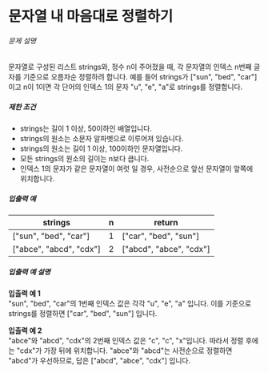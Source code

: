 # 문자열 내 마음대로 정렬하기
<h6 class="guide-section-title">문제 설명</h6>
      <div class="markdown solarized-dark"><p>문자열로 구성된 리스트 strings와, 정수 n이 주어졌을 때, 각 문자열의 인덱스 n번째 글자를 기준으로 오름차순 정렬하려 합니다. 예를 들어 strings가 [&quot;sun&quot;, &quot;bed&quot;, &quot;car&quot;]이고 n이 1이면 각 단어의 인덱스 1의 문자 &quot;u&quot;, &quot;e&quot;, &quot;a&quot;로 strings를 정렬합니다.</p>

<h5>제한 조건</h5>

<ul>
<li>strings는 길이 1 이상, 50이하인 배열입니다.</li>
<li>strings의 원소는 소문자 알파벳으로 이루어져 있습니다.</li>
<li>strings의 원소는 길이 1 이상, 100이하인 문자열입니다.</li>
<li>모든 strings의 원소의 길이는 n보다 큽니다.</li>
<li>인덱스 1의 문자가 같은 문자열이 여럿 일 경우, 사전순으로 앞선 문자열이 앞쪽에 위치합니다.</li>
</ul>

<h5>입출력 예</h5>
<table class="table">
        <thead><tr>
<th>strings</th>
<th>n</th>
<th>return</th>
</tr>
</thead>
        <tbody><tr>
<td>[&quot;sun&quot;, &quot;bed&quot;, &quot;car&quot;]</td>
<td>1</td>
<td>[&quot;car&quot;, &quot;bed&quot;, &quot;sun&quot;]</td>
</tr>
<tr>
<td>[&quot;abce&quot;, &quot;abcd&quot;, &quot;cdx&quot;]</td>
<td>2</td>
<td>[&quot;abcd&quot;, &quot;abce&quot;, &quot;cdx&quot;]</td>
</tr>
</tbody>
      </table>
<h5>입출력 예 설명</h5>

<p><strong>입출력 예 1</strong><br>
&quot;sun&quot;, &quot;bed&quot;, &quot;car&quot;의 1번째 인덱스 값은 각각 &quot;u&quot;, &quot;e&quot;, &quot;a&quot; 입니다. 이를 기준으로 strings를 정렬하면 [&quot;car&quot;, &quot;bed&quot;, &quot;sun&quot;] 입니다.</p>

<p><strong>입출력 예 2</strong><br>
&quot;abce&quot;와 &quot;abcd&quot;, &quot;cdx&quot;의 2번째 인덱스 값은 &quot;c&quot;, &quot;c&quot;, &quot;x&quot;입니다. 따라서 정렬 후에는 &quot;cdx&quot;가 가장 뒤에 위치합니다. &quot;abce&quot;와 &quot;abcd&quot;는 사전순으로 정렬하면 &quot;abcd&quot;가 우선하므로, 답은 [&quot;abcd&quot;, &quot;abce&quot;, &quot;cdx&quot;] 입니다.</p>
</div>